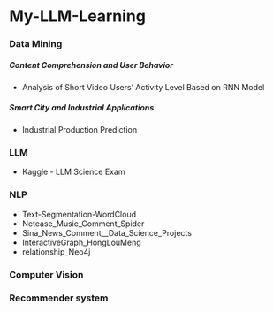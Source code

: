 # My-LLM-Learning

### Data Mining
##### Content Comprehension and User Behavior
- Analysis of Short Video Users’ Activity Level Based on RNN Model

##### Smart City and Industrial Applications
- Industrial Production Prediction

### LLM
- Kaggle - LLM Science Exam
### NLP
- Text-Segmentation-WordCloud
- Netease_Music_Comment_Spider
- Sina_News_Comment__Data_Science_Projects
- InteractiveGraph_HongLouMeng
- relationship_Neo4j

### Computer Vision
### Recommender system
